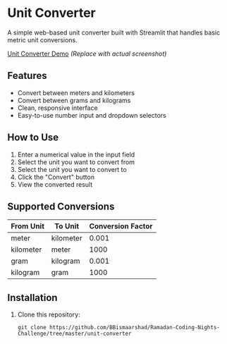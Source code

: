 # Unit Converter

A simple web-based unit converter built with Streamlit that handles basic metric unit conversions.

[Unit Converter Demo](https://unit-converte-uc.streamlit.app/) *(Replace with actual screenshot)*

## Features

- Convert between meters and kilometers
- Convert between grams and kilograms
- Clean, responsive interface
- Easy-to-use number input and dropdown selectors

## How to Use

1. Enter a numerical value in the input field
2. Select the unit you want to convert from
3. Select the unit you want to convert to
4. Click the "Convert" button
5. View the converted result

## Supported Conversions

| From Unit | To Unit   | Conversion Factor |
|-----------|-----------|-------------------|
| meter     | kilometer | 0.001             |
| kilometer | meter     | 1000              |
| gram      | kilogram  | 0.001             |
| kilogram  | gram      | 1000              |

## Installation

1. Clone this repository:

   ```
   git clone https://github.com/BBismaarshad/Ramadan-Coding-Nights-Challenge/tree/master/unit-converter
   ```
